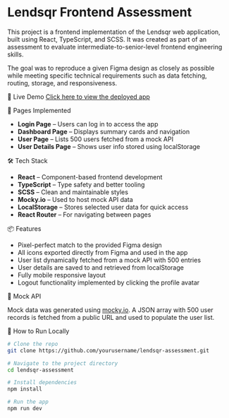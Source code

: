 # Lendsqr Frontend Assessment

This project is a frontend implementation of the Lendsqr web application, built using React, TypeScript, and SCSS. It was created as part of an assessment to evaluate intermediate-to-senior-level frontend engineering skills.

The goal was to reproduce a given Figma design as closely as possible while meeting specific technical requirements such as data fetching, routing, storage, and responsiveness.


🔗 Live Demo
[Click here to view the deployed app]()


📁 Pages Implemented

- **Login Page** – Users can log in to access the app
- **Dashboard Page** – Displays summary cards and navigation
- **User Page** – Lists 500 users fetched from a mock API
- **User Details Page** – Shows user info stored using localStorage


🛠 Tech Stack

- **React** – Component-based frontend development
- **TypeScript** – Type safety and better tooling
- **SCSS** – Clean and maintainable styles
- **Mocky.io** – Used to host mock API data
- **LocalStorage** – Stores selected user data for quick access
- **React Router** – For navigating between pages


📦 Features

- Pixel-perfect match to the provided Figma design
- All icons exported directly from Figma and used in the app
- User list dynamically fetched from a mock API with 500 entries
- User details are saved to and retrieved from localStorage
- Fully mobile responsive layout
- Logout functionality implemented by clicking the profile avatar


📡 Mock API

Mock data was generated using [mocky.io](https://mocky.io). A JSON array with 500 user records is fetched from a public URL and used to populate the user list.


 🚀 How to Run Locally

```bash
# Clone the repo
git clone https://github.com/yourusername/lendsqr-assessment.git

# Navigate to the project directory
cd lendsqr-assessment

# Install dependencies
npm install

# Run the app
npm run dev
